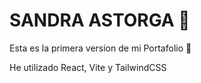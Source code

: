 # SANDRA ASTORGA 💟

Esta es la primera version de mi Portafolio 💼

He utilizado React, Vite y TailwindCSS 
